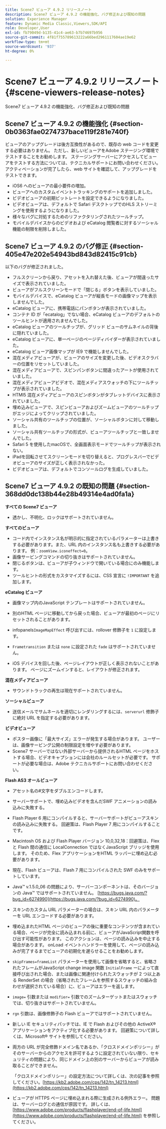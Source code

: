 ```yaml
---
title: Scene7 ビューア 4.9.2 リリースノート
description: Scene7 ビューア 4.9.2 の機能強化、バグ修正および既知の問題
solution: Experience Manager
feature: Dynamic Media Classic,Viewers,SDK/API
role: Developer,User
exl-id: fb79049d-b135-41c4-ae63-b7b74697b956
source-git-commit: 4f81f755789613222a66bed2961117604ae19e62
workflow-type: tm+mt
source-wordcount: '937'
ht-degree: 0%

---
```


# Scene7 ビューア 4.9.2 リリースノート{#scene-viewers-release-notes}

Scene7 ビューア 4.9.2 の機能強化、バグ修正および既知の問題

## Scene7 ビューア 4.9.2 の機能強化 {#section-0b0363fae0274737bace119f281e740f}

ビューアのアップグレードは後方互換性があるので、既存の web コードを変更する必要はありません。 ただし、新しいビューアをAdobe ステージング環境でテストすることをお勧めします。 ステージングサーバーにアクセスしてビューアをテストする方法については、テクニカルサポートにお問い合わせください。 アクティベーションが完了したら、web サイトを確認して、アップグレードをテストできます。

* iOS6 へのビューアの最小要件の増加。
* ビューアへのカスタムイベントトラッキングのサポートを追加しました。
* ビデオビューアの初期ビットレートを設定できるようになりました。
* ビデオビューアは、デフォルトで Safari デスクトップでのHLS ストリーミングを使用するようになりました。
* 様々なバグに対処するためのリファクタリングされたツールチップ。
* モバイルデバイスからのビデオおよび eCatalog 閲覧者に対するソーシャル機能の制限を削除しました。

## Scene7 ビューア 4.9.2 のバグ修正 {#section-405e47e202e54943bd843d82415c91cb}

以下のバグが修正されました。

* フルスクリーンから戻り、アセットを入れ替えた後、ビューアが間違ったサイズで表示されていました。
* ビューアがフルスクリーンモードで「閉じる」ボタンを表示していました。
* モバイルデバイスで、eCatalog ビューアが縦長モードの画像マップを表示しませんでした。
* eCatalog ビューアに、携帯電話にパンボタンが表示されていました。
* コンテナ ID が「ecatalog」でない場合、eCatalog ビューアのデフォルトのツールヒントが適用されませんでした。
* eCatalog ビューアのツールチップが、グリッド ビューのサムネイルの背後に隠れていました。
* eCatalog ビューアに、単一ページのページディバイダーが表示されていました。
* eCatalog ビューア画像マップが IE9 で機能しませんでした。
* 混在メディアビューアが、ビューアのサイズを変更した後、ビデオスクラバーの位置をリセットしていました。
* 混在メディアビューアで、スピンパンボタンに間違ったアートが使用されていました。
* 混在メディアビューアビデオで、混在メディアスウォッチの下にツールチップが表示されていました。
* HTMl5 混在メディアビューアのスピンボタンがタブレットデバイスに表示されていました。
* 埋め込みビューアで、スピンビューアおよびズームビューアのツールチップがエッジによってクリップされていました。
* ソーシャル共有のツールチップの位置が、ソーシャルボタンに対して移動しました。
* ソーシャル共有ツールチップの形式が、ビューアツールチップと一致しませんでした。
* Safari 5 を使用したmacOSで、全画面表示モードでツールチップが表示されない。
* iPadを回転させてスクリーンモードを切り替えると、プログレスバーでビデオビューアのサイズが正しく表示されなかった。
* ビデオビューアは、デフォルトでコンソールログを生成していました。

## Scene7 ビューア 4.9.2 の既知の問題 {#section-368dd0dc138b44e28b49314e4ad0fa1a}

**すべての Scene7 ビューア**

* 透かし、不明化、ロックはサポートされていません。

**すべてのビューア**

* コード内でインスタンス名が明示的に指定されているパラメーターは上書きする必要があります。また、URL 内のインスタンス名も上書きする必要があります。 例：`zoomView.iconeffect=0`。
* 画像サービングコマンドの切り抜きはサポートされていません。
* 閉じるボタンは、ビューアが子ウィンドウで開いている場合にのみ機能します。
* ツールヒントの形式をカスタマイズするには、CSS 宣言に `!IMPORTANT` を追加します。

**eCatalog ビューア**

* 画像マップ内のJavaScript テンプレートはサポートされていません。
* 別のHTML ページに移動してから戻った場合、ビューアが最初のページにリセットされることがあります。
* infopanels`ImageMapEffect` 呼び出すには、rollover 修飾子を `1` に設定します。

* `Frametransition` または `none` に設定された `fade` はサポートされていません。

* iOS デバイスを回した後、ページレイアウトが正しく表示されないことがあります。 ページにズームインすると、レイアウトが修正されます。

**混在メディアビューア**

* サウンドトラックの再生は現在サポートされていません。

**ソーシャルビューア**

* 送信メールでサムネールを適切にレンダリングするには、`serverurl` 修飾子に絶対 URL を指定する必要があります。

**ビデオビューア**

* ポスター画像に「最大サイズ」エラーが発生する場合があります。 ユーザーは、画像サービング公開の制限設定を増やす必要があります。
* Scene7 サーバーではない外部サーバーから提供されるHTML ページをホストする場合、ビデオキャプションには会社のルールセットが必要です。 サポートが必要な場合は、Adobe テクニカルサポートにお問い合わせください。

**Flash AS3 オールビューア**

* アセット名の#文字をダブルエンコードします。
* サーバーサポートで、埋め込みビデオを含んだSWF アニメーションの読み込みに失敗する。
* Flash Player 6 用にコンパイルすると、サーバーサポートがビューアスキンの読み込みに失敗する。 回避策は、Flash Player 7 用にコンパイルすることです。
* Macintosh OS および Flash Player バージョン 10,0,32,18：回避策は、Flexと Flash 間の通信に LocalConnection ではなくJavaScript ブリッジを使用します。 そのため、Flex アプリケーションをHTML ラッパーに埋め込む必要があります。
* 現在、Flash ビューアは、Flash 7 用にコンパイルされた SWF のみをサポートしています。
* Java™ v.1.5.0_06 の問題により、サーバーコンポーネントは、そのバージョンの Java™ ではサポートされていません。 [https://bugs.java.com/?bug_id=6274990](https://bugs.java.com/?bug_id=6274990)。
* スキンのカスタム URL パラメーターの場合は、スキン URL 内のパラメーターを URL エンコードする必要があります。
* 埋め込まれたHTML ページのビューアの後に重要なコンテンツが含まれている場合、ページが完全に読み込まれる前に、ビューアがJavaScript関数を呼び出す可能性があります。 このアクションは、ページの読み込みを中止する場合があります。 onLoad イベントハンドラーを使用して、ページの読み込みが完了するまでビューアの初期化を遅らせることをお勧めします。
* `skipFrames=frameList` パラメーターを使用して画像を省略すると、省略されたフレームがJavaScript change image 関数 `InitialFrame` ーによって直接呼び出された場合、または画像に関連付けられたスウォッチが 2 つ以上ある RenderSet の場合（省略されたフレームを参照するスウォッチの組み合わせが選択されている場合）に、ビューアはエラーを返します。

* `image=` 引数または `modifier=` 引数でのズームターゲットまたはスウォッチでは、切り抜きはサポートされていません。

* `rgn` 引数は、画像修飾子の Flash ビューアではサポートされていません。
* 新しい IE セキュリティパッチでは、IE で Flash およびその他の ActiveX® アプリケーションをアクティブ化する必要があります。 回避策について詳しくは、Microsoft® サイトを参照してください。
* 両方の URL が完全修飾ドメイン名であるか、「クロスドメインポリシー」がそのサーバーからのアクセスを許可するように設定されていない限り、セキュリティの問題により、同じドメイン上の別のサーバーからビューアが読み取ることができません。


  「クロスドメインポリシー」の設定方法について詳しくは、次の記事を参照してください。[https://kb2.adobe.com/cps/142/tn_14213.html](https://kb2.adobe.com/cps/142/tn_14213.html)

* ビューアが HTTPS ページに埋め込まれる際に生成される例外エラー。 問題は、サーバーログとの通信が原因です。 詳しくは、[https://www.adobe.com/products/flashplayer/end-of-life.html](https://www.adobe.com/products/flashplayer/end-of-life.html) を参照してください。
